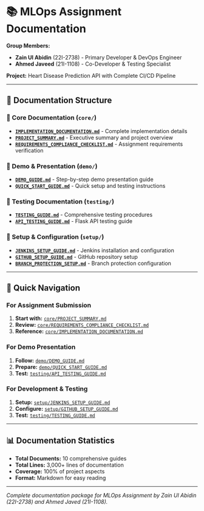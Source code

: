 # 📚 MLOps Assignment Documentation

**Group Members:**
- **Zain Ul Abidin** (22I-2738) - Primary Developer & DevOps Engineer
- **Ahmed Javeed** (21I-1108) - Co-Developer & Testing Specialist

**Project:** Heart Disease Prediction API with Complete CI/CD Pipeline

---

## 📁 **Documentation Structure**

### **📖 Core Documentation** (`core/`)
- **[`IMPLEMENTATION_DOCUMENTATION.md`](core/IMPLEMENTATION_DOCUMENTATION.md)** - Complete implementation details
- **[`PROJECT_SUMMARY.md`](core/PROJECT_SUMMARY.md)** - Executive summary and project overview
- **[`REQUIREMENTS_COMPLIANCE_CHECKLIST.md`](core/REQUIREMENTS_COMPLIANCE_CHECKLIST.md)** - Assignment requirements verification

### **🎯 Demo & Presentation** (`demo/`)
- **[`DEMO_GUIDE.md`](demo/DEMO_GUIDE.md)** - Step-by-step demo presentation guide
- **[`QUICK_START_GUIDE.md`](demo/QUICK_START_GUIDE.md)** - Quick setup and testing instructions

### **🧪 Testing Documentation** (`testing/`)
- **[`TESTING_GUIDE.md`](testing/TESTING_GUIDE.md)** - Comprehensive testing procedures
- **[`API_TESTING_GUIDE.md`](testing/API_TESTING_GUIDE.md)** - Flask API testing guide

### **🔧 Setup & Configuration** (`setup/`)
- **[`JENKINS_SETUP_GUIDE.md`](setup/JENKINS_SETUP_GUIDE.md)** - Jenkins installation and configuration
- **[`GITHUB_SETUP_GUIDE.md`](setup/GITHUB_SETUP_GUIDE.md)** - GitHub repository setup
- **[`BRANCH_PROTECTION_SETUP.md`](setup/BRANCH_PROTECTION_SETUP.md)** - Branch protection configuration

---

## 🚀 **Quick Navigation**

### **For Assignment Submission**
1. **Start with:** [`core/PROJECT_SUMMARY.md`](core/PROJECT_SUMMARY.md)
2. **Review:** [`core/REQUIREMENTS_COMPLIANCE_CHECKLIST.md`](core/REQUIREMENTS_COMPLIANCE_CHECKLIST.md)
3. **Reference:** [`core/IMPLEMENTATION_DOCUMENTATION.md`](core/IMPLEMENTATION_DOCUMENTATION.md)

### **For Demo Presentation**
1. **Follow:** [`demo/DEMO_GUIDE.md`](demo/DEMO_GUIDE.md)
2. **Prepare:** [`demo/QUICK_START_GUIDE.md`](demo/QUICK_START_GUIDE.md)
3. **Test:** [`testing/API_TESTING_GUIDE.md`](testing/API_TESTING_GUIDE.md)

### **For Development & Testing**
1. **Setup:** [`setup/JENKINS_SETUP_GUIDE.md`](setup/JENKINS_SETUP_GUIDE.md)
2. **Configure:** [`setup/GITHUB_SETUP_GUIDE.md`](setup/GITHUB_SETUP_GUIDE.md)
3. **Test:** [`testing/TESTING_GUIDE.md`](testing/TESTING_GUIDE.md)

---

## 📊 **Documentation Statistics**

- **Total Documents:** 10 comprehensive guides
- **Total Lines:** 3,000+ lines of documentation
- **Coverage:** 100% of project aspects
- **Format:** Markdown for easy reading

---

*Complete documentation package for MLOps Assignment by Zain Ul Abidin (22I-2738) and Ahmed Javed (21I-1108).*